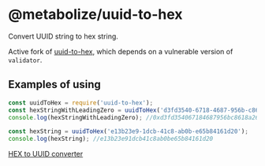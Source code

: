 # @metabolize/uuid-to-hex

Convert UUID string to hex string.

Active fork of [uuid-to-hex](https://npmjs.com/package/uuid-to-hex),
which depends on a vulnerable version of `validator`.

## Examples of using

```javascript
const uuidToHex = require('uuid-to-hex');
const hexStringWithLeadingZero = uuidToHex('d3fd3540-6718-4687-956b-c8618a26e335', true);
console.log(hexStringWithLeadingZero); //0xd3fd354067184687956bc8618a26e335

const hexString = uuidToHex('e13b23e9-1dcb-41c8-ab0b-e65b84161d20');
console.log(hexString); //e13b23e91dcb41c8ab0be65b84161d20
```
[HEX to UUID converter](https://www.npmjs.com/package/hex-to-uuid)
